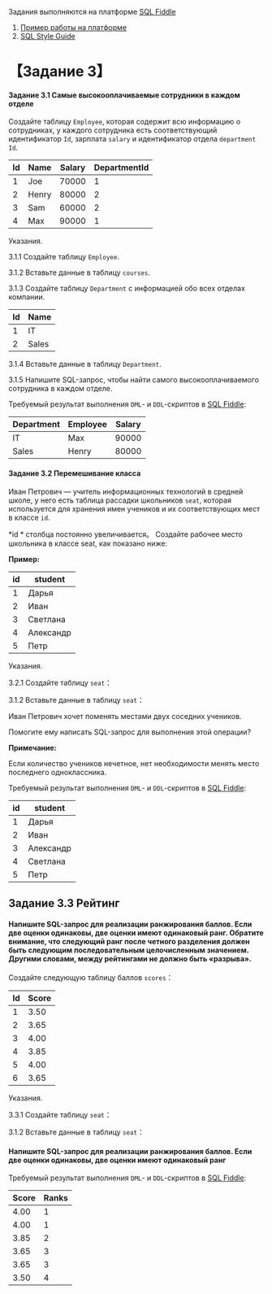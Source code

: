 Задания выполняются на платформе [SQL Fiddle](http://www.sqlfiddle.com/) 

1. [Пример работы на платформе](http://www.sqlfiddle.com/#!9/a6c585/1)
2. [SQL Style Guide](https://www.sqlstyle.guide/)



# 【Задание 3】

#### Задание 3.1 Самые высокооплачиваемые сотрудники в каждом отделе

Создайте таблицу `Employee`, которая содержит всю информацию о сотрудниках, у каждого сотрудника есть соответствующий идентификатор `Id`, зарплата `salary` и идентификатор отдела `department Id`.

| Id | Name | Salary | DepartmentId |
|----|-------|--------|-------------|
| 1 | Joe | 70000 | 1 |
| 2 | Henry | 80000 | 2 |
| 3 | Sam | 60000 | 2 |
| 4 | Max | 90000 | 1 |

Указания.

3.1.1 Создайте таблицу `Employee`.


3.1.2 Вставьте данные в таблицу `courses`.


3.1.3 Создайте таблицу `Department` с информацией обо всех отделах компании.


| Id | Name |
|----|----------|
| 1 | IT |
| 2 | Sales |


3.1.4 Вставьте данные в таблицу `Department`.



3.1.5 Напишите SQL-запрос, чтобы найти самого высокооплачиваемого сотрудника в каждом отделе.

Требуемый результат выполнения `DML`-  и `DDL`-скриптов в [SQL Fiddle](http://www.sqlfiddle.com/):

| Department | Employee | Salary |
|------------|----------|--------|
| IT | Max | 90000 |
| Sales | Henry | 80000 |



#### Задание 3.2 Перемешивание класса

Иван Петрович — учитель информационных технологий в средней школе, у него есть таблица рассадки школьников `seat`, которая  используется для хранения имен учеников и их соответствующих мест в классе `id`.

*id * столбца постоянно увеличивается。
Создайте рабочее место школьника в классе seat, как показано ниже:

**Пример:**

| id | student |
|--------|---------|
| 1 | Дарья |
| 2 | Иван |
| 3 | Светлана |
| 4 | Александр |
| 5 | Петр |

Указания.

3.2.1 Создайте таблицу `seat`：


3.1.2 Вставьте данные в таблицу `seat`：


Иван Петрович хочет поменять местами двух соседних учеников.

Помогите ему написать SQL-запрос для выполнения этой операции?

**Примечание:**

Если количество учеников нечетное, нет необходимости менять место последнего одноклассника.

Требуемый результат выполнения `DML`-  и `DDL`-скриптов в [SQL Fiddle](http://www.sqlfiddle.com/):

| id | student |
|---------|---------|
| 1 | Дарья |
| 2 | Иван |
| 3 | Александр |
| 4 | Светлана |
| 5 | Петр | 



## Задание 3.3 Рейтинг

#### Напишите SQL-запрос для реализации ранжирования баллов. Если две оценки одинаковы, две оценки имеют одинаковый ранг. Обратите внимание, что следующий ранг после четного разделения должен быть следующим последовательным целочисленным значением. Другими словами, между рейтингами не должно быть «разрыва».

Создайте следующую таблицу баллов `scores`：

| Id | Score |
|----|-------|
| 1 | 3.50 |
| 2 | 3.65 |
| 3 | 4.00 |
| 4 | 3.85 |
| 5 | 4.00 |
| 6 | 3.65 |

Указания.

3.3.1 Создайте таблицу `seat`：


3.1.2 Вставьте данные в таблицу `seat`：


#### Напишите SQL-запрос для реализации ранжирования баллов. Если две оценки одинаковы, две оценки имеют одинаковый ранг

Требуемый результат выполнения `DML`-  и `DDL`-скриптов в [SQL Fiddle](http://www.sqlfiddle.com/):

| Score | Ranks |
|-------|------|
| 4.00 | 1 |
| 4.00 | 1 |
| 3.85 | 2 |
| 3.65 | 3 |
| 3.65 | 3 |
| 3.50 | 4 |
